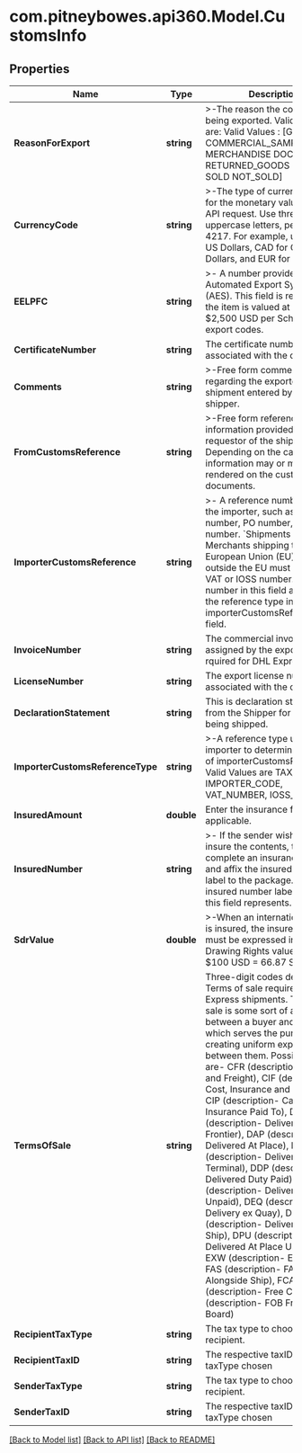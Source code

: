 # com.pitneybowes.api360.Model.CustomsInfo

## Properties

Name | Type | Description | Notes
------------ | ------------- | ------------- | -------------
**ReasonForExport** | **string** | &gt;-The reason the commodity is being exported. Valid values are: Valid Values : [GIFT COMMERCIAL_SAMPLE MERCHANDISE DOCUMENTS RETURNED_GOODS OTHER SOLD NOT_SOLD] | [optional] 
**CurrencyCode** | **string** | &gt;-The type of currency used for the monetary values in this API request. Use three uppercase letters, per ISO 4217. For example, use USD for US Dollars, CAD for Canadian Dollars, and EUR for Euros. | 
**EELPFC** | **string** | &gt;- A number provided by the Automated Export System (AES). This field is required if the item is valued at more than $2,500 USD per Schedule B export codes. | [optional] 
**CertificateNumber** | **string** | The certificate number associated with the commodity. | [optional] 
**Comments** | **string** | &gt;-Free form comments regarding the exported shipment entered by the shipper. | [optional] 
**FromCustomsReference** | **string** | &gt;-Free form reference information provided by the requestor of the shipment. Depending on the carrier this information may or may not be rendered on the customs documents. | [optional] 
**ImporterCustomsReference** | **string** | &gt;- A reference number used by the importer, such as a VAT number, PO number, or insured number. &#x60;Shipments to the EU&#x60; : Merchants shipping to the European Union (EU) from outside the EU must provide a VAT or IOSS number. Enter the number in this field and specify the reference type in the importerCustomsReferenceType field. | [optional] 
**InvoiceNumber** | **string** | The commercial invoice number assigned by the exporter. It is rquired for DHL Express | [optional] 
**LicenseNumber** | **string** | The export license number associated with the commodity. | [optional] 
**DeclarationStatement** | **string** | This is declaration statement from the Shipper for the items being shipped. | [optional] 
**ImporterCustomsReferenceType** | **string** | &gt;-A reference type used by the importer to determine the type of importerCustomsReference. Valid Values are TAX_CODE, IMPORTER_CODE, VAT_NUMBER, IOSS_NUMBER. | [optional] 
**InsuredAmount** | **double** | Enter the insurance fee, if applicable. | [optional] 
**InsuredNumber** | **string** | &gt;- If the sender wishes to insure the contents, they complete an insurance receipt and affix the insured numbered label to the package. The insured number label is what this field represents. | [optional] 
**SdrValue** | **double** | &gt;-When an international parcel is insured, the insured value must be expressed in Special Drawing Rights values. E.g. $100 USD &#x3D; 66.87 SDR. | [optional] 
**TermsOfSale** | **string** | Three-digit codes describing Terms of sale required for DHL Express shipments. Terms of sale is some sort of agreement between a buyer and seller which serves the purpose of creating uniform expectations between them. Possible values are- CFR (description- Cost and Freight), CIF (description- Cost, Insurance and Freight), CIP (description- Carriage and Insurance Paid To), DAF (description- Delivered at Frontier), DAP (description- Delivered At Place), DAT (description- Delivered At Terminal), DDP (description- Delivered Duty Paid), DDU (description- Delivered Duty Unpaid), DEQ (description- Delivery ex Quay), DES (description- Delivered ex Ship), DPU (description- Delivered At Place Unloaded), EXW (description- Ex Works), FAS (description- FAS Free Alongside Ship), FCA (description- Free Carrier), FOB (description- FOB Free On Board) | [optional] 
**RecipientTaxType** | **string** | The tax type to choose for recipient. | [optional] 
**RecipientTaxID** | **string** | The respective taxID for the taxType chosen | [optional] 
**SenderTaxType** | **string** | The tax type to choose for recipient. | [optional] 
**SenderTaxID** | **string** | The respective taxID for the taxType chosen | [optional] 

[[Back to Model list]](../README.md#documentation-for-models) [[Back to API list]](../README.md#documentation-for-api-endpoints) [[Back to README]](../README.md)

